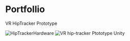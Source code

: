 # Portfollio

VR HipTracker Prototype

![HipTrackerHardware](https://user-images.githubusercontent.com/8712701/201396671-93228c80-9ff1-4317-bb2e-4ce3c6358971.gif)
![VR hip-tracker Ptototype Unity](https://user-images.githubusercontent.com/8712701/201397885-403a9e90-dbe4-4b14-b4c0-eea8d93aca8a.gif)
